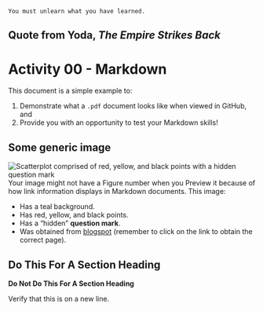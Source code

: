     You must unlearn what you have learned.
Quote from Yoda, *The Empire Strikes Back*
 ---------------------------------------------------------------------------
# Activity 00 - Markdown
This document is a simple example to:
1.  Demonstrate what a `.pdf` document looks like when viewed in GitHub,
    and
2.  Provide you with an opportunity to test your Markdown skills!
## Some generic image
![Scatterplot comprised of red, yellow, and black points with a hidden
question mark](5333.jpg)
Your image might not have a Figure number when you Preview it because of
how link information displays in Markdown documents.
This image:

-   Has a teal background.
-   Has red, yellow, and black points.
-   Has a “hidden” **question mark**.
-   Was obtained from
    [blogspot](https://1.bp.blogspot.com/--jFU_n7nL_k/X8O8E2FikAI/AAAAAAAAxtQ/dS_z8I1MQ6khx6MHB6gNoDX-u8Ojw4uVACLcBGAsYHQ/s1920/5333.jpg)
    (remember to click on the link to obtain the correct page).

## Do This For A Section Heading

**Do Not Do This For A Section Heading**

Verify that this is on a new line.
